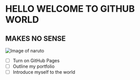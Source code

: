 # HELLO WELCOME TO GITHUB WORLD

## MAKES NO SENSE

![Image of naruto](https://tse4.mm.bing.net/th?id=OIP.J3PpC4umhijPlV-XJQup3AHaEK&pid=Api&P=0&h=180)

- [ ] Turn on GitHub Pages
- [ ] Outline my portfolio
- [ ] Introduce myself to the world
